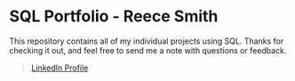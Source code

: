 # SQL Portfolio - Reece Smith
This repository contains all of my individual projects using SQL.
Thanks for checking it out, and feel free to send me a note with questions or feedback. 
> [LinkedIn Profile](https://www.linkedin.com/in/reece-smith-mn/)
